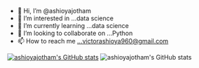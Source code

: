 - 👋 Hi, I’m @ashioyajotham
- 👀 I’m interested in ...data science
- 🌱 I’m currently learning ...data science
- 💞️ I’m looking to collaborate on ...Python
- 📫 How to reach me ...victorashioya960@gmail.com

<!---
ashioyajotham/ashioyajotham is a ✨ special ✨ repository because its `README.md` (this file) appears on your GitHub profile.
You can click the Preview link to take a look at your changes.
--->
[![ashioyajotham's GitHub stats](https://github-readme-stats.vercel.app/api?username=ashioyajotham)](https://github.com/anuraghazra/github-readme-stats)
![ashioyajotham's GitHub stats](https://github-readme-stats.vercel.app/api?username=ashioyajotham&show_icons=true)


